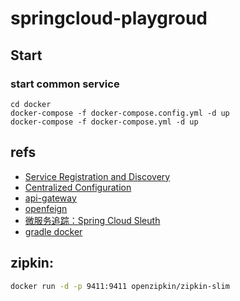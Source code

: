# springcloud-playgroud


## Start
### start common service
```
cd docker
docker-compose -f docker-compose.config.yml -d up
docker-compose -f docker-compose.yml -d up
```

## refs
- [Service Registration and Discovery](https://spring.io/guides/gs/service-registration-and-discovery/)
- [Centralized Configuration](https://spring.io/guides/gs/centralized-configuration/)
- [api-gateway](https://cloud.spring.io/spring-cloud-static/spring-cloud-gateway/2.0.0.RELEASE/single/spring-cloud-gateway.html#gateway-starter)
- [openfeign](https://www.fangzhipeng.com/springcloud/2017/06/03/sc03-feign.html)
- [微服务追踪：Spring Cloud Sleuth](https://www.jianshu.com/p/4303385b7512)
- [gradle docker](https://github.com/palantir/gradle-docker)

## zipkin:
```sh
docker run -d -p 9411:9411 openzipkin/zipkin-slim
```